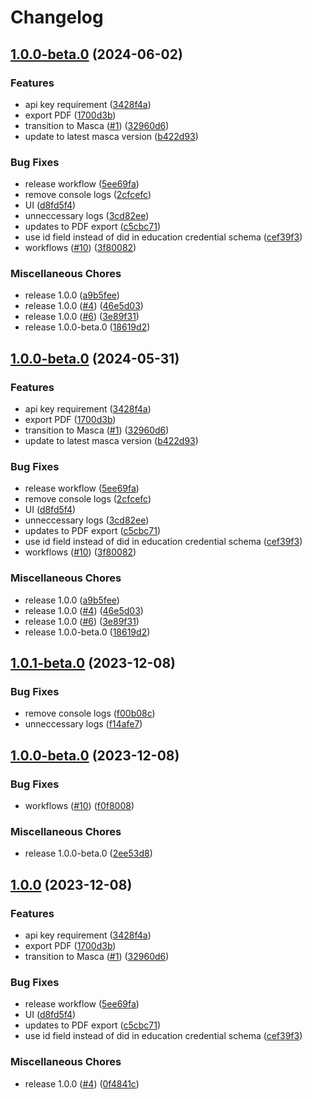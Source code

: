 # Changelog

## [1.0.0-beta.0](https://github.com/blockchain-lab-um/moodle-eductx-plugin/compare/v1.0.0-beta.0...v1.0.0-beta.0) (2024-06-02)


### Features

* api key requirement ([3428f4a](https://github.com/blockchain-lab-um/moodle-eductx-plugin/commit/3428f4a87ecce8130872336c93a5d993e418cbc7))
* export PDF ([1700d3b](https://github.com/blockchain-lab-um/moodle-eductx-plugin/commit/1700d3b2672e8030bc165036d23fc32c2d5f4a94))
* transition to Masca ([#1](https://github.com/blockchain-lab-um/moodle-eductx-plugin/issues/1)) ([32960d6](https://github.com/blockchain-lab-um/moodle-eductx-plugin/commit/32960d6a77f86c4901f5f1e9cdcc26d6b4559cf2))
* update to latest masca version ([b422d93](https://github.com/blockchain-lab-um/moodle-eductx-plugin/commit/b422d93f8fde5e4661875f428c920bc0dd29f507))


### Bug Fixes

* release workflow ([5ee69fa](https://github.com/blockchain-lab-um/moodle-eductx-plugin/commit/5ee69fa43500b2d5dd9fa0223737729e6e5c478e))
* remove console logs ([2cfcefc](https://github.com/blockchain-lab-um/moodle-eductx-plugin/commit/2cfcefc01419c33a3d15b163883656e48fe1c45f))
* UI ([d8fd5f4](https://github.com/blockchain-lab-um/moodle-eductx-plugin/commit/d8fd5f4cf9a895e7a97d9f4d32cd48c3dd6921b8))
* unneccessary logs ([3cd82ee](https://github.com/blockchain-lab-um/moodle-eductx-plugin/commit/3cd82ee72bfa373c5c5d587322f82a2afaca35cb))
* updates to PDF export ([c5cbc71](https://github.com/blockchain-lab-um/moodle-eductx-plugin/commit/c5cbc71a51b8d5652d46d15f5485f9a9c05a2b4a))
* use id field instead of did in education credential schema ([cef39f3](https://github.com/blockchain-lab-um/moodle-eductx-plugin/commit/cef39f3c3f65d07f3bd63d995673102e9441d001))
* workflows ([#10](https://github.com/blockchain-lab-um/moodle-eductx-plugin/issues/10)) ([3f80082](https://github.com/blockchain-lab-um/moodle-eductx-plugin/commit/3f80082b02cccb86e3a006cbffb845ce48576f30))


### Miscellaneous Chores

* release 1.0.0 ([a9b5fee](https://github.com/blockchain-lab-um/moodle-eductx-plugin/commit/a9b5fee7c2a91c99f94cbd712e3cbd25e45f1da5))
* release 1.0.0 ([#4](https://github.com/blockchain-lab-um/moodle-eductx-plugin/issues/4)) ([46e5d03](https://github.com/blockchain-lab-um/moodle-eductx-plugin/commit/46e5d032d88fd7d14711e85accc24561c0c80b05))
* release 1.0.0 ([#6](https://github.com/blockchain-lab-um/moodle-eductx-plugin/issues/6)) ([3e89f31](https://github.com/blockchain-lab-um/moodle-eductx-plugin/commit/3e89f3187c5dcb5cf1a8cae9038db5148ae935bf))
* release 1.0.0-beta.0 ([18619d2](https://github.com/blockchain-lab-um/moodle-eductx-plugin/commit/18619d20edd2444e5a0cb5fa81bcaafdb36aad8e))

## [1.0.0-beta.0](https://github.com/blockchain-lab-um/moodle-eductx-plugin/compare/v0.1.0-beta...v1.0.0-beta.0) (2024-05-31)


### Features

* api key requirement ([3428f4a](https://github.com/blockchain-lab-um/moodle-eductx-plugin/commit/3428f4a87ecce8130872336c93a5d993e418cbc7))
* export PDF ([1700d3b](https://github.com/blockchain-lab-um/moodle-eductx-plugin/commit/1700d3b2672e8030bc165036d23fc32c2d5f4a94))
* transition to Masca ([#1](https://github.com/blockchain-lab-um/moodle-eductx-plugin/issues/1)) ([32960d6](https://github.com/blockchain-lab-um/moodle-eductx-plugin/commit/32960d6a77f86c4901f5f1e9cdcc26d6b4559cf2))
* update to latest masca version ([b422d93](https://github.com/blockchain-lab-um/moodle-eductx-plugin/commit/b422d93f8fde5e4661875f428c920bc0dd29f507))


### Bug Fixes

* release workflow ([5ee69fa](https://github.com/blockchain-lab-um/moodle-eductx-plugin/commit/5ee69fa43500b2d5dd9fa0223737729e6e5c478e))
* remove console logs ([2cfcefc](https://github.com/blockchain-lab-um/moodle-eductx-plugin/commit/2cfcefc01419c33a3d15b163883656e48fe1c45f))
* UI ([d8fd5f4](https://github.com/blockchain-lab-um/moodle-eductx-plugin/commit/d8fd5f4cf9a895e7a97d9f4d32cd48c3dd6921b8))
* unneccessary logs ([3cd82ee](https://github.com/blockchain-lab-um/moodle-eductx-plugin/commit/3cd82ee72bfa373c5c5d587322f82a2afaca35cb))
* updates to PDF export ([c5cbc71](https://github.com/blockchain-lab-um/moodle-eductx-plugin/commit/c5cbc71a51b8d5652d46d15f5485f9a9c05a2b4a))
* use id field instead of did in education credential schema ([cef39f3](https://github.com/blockchain-lab-um/moodle-eductx-plugin/commit/cef39f3c3f65d07f3bd63d995673102e9441d001))
* workflows ([#10](https://github.com/blockchain-lab-um/moodle-eductx-plugin/issues/10)) ([3f80082](https://github.com/blockchain-lab-um/moodle-eductx-plugin/commit/3f80082b02cccb86e3a006cbffb845ce48576f30))


### Miscellaneous Chores

* release 1.0.0 ([a9b5fee](https://github.com/blockchain-lab-um/moodle-eductx-plugin/commit/a9b5fee7c2a91c99f94cbd712e3cbd25e45f1da5))
* release 1.0.0 ([#4](https://github.com/blockchain-lab-um/moodle-eductx-plugin/issues/4)) ([46e5d03](https://github.com/blockchain-lab-um/moodle-eductx-plugin/commit/46e5d032d88fd7d14711e85accc24561c0c80b05))
* release 1.0.0 ([#6](https://github.com/blockchain-lab-um/moodle-eductx-plugin/issues/6)) ([3e89f31](https://github.com/blockchain-lab-um/moodle-eductx-plugin/commit/3e89f3187c5dcb5cf1a8cae9038db5148ae935bf))
* release 1.0.0-beta.0 ([18619d2](https://github.com/blockchain-lab-um/moodle-eductx-plugin/commit/18619d20edd2444e5a0cb5fa81bcaafdb36aad8e))

## [1.0.1-beta.0](https://github.com/blockchain-lab-um/moodle-eductx-plugin/compare/v1.0.0-beta.0...v1.0.1-beta.0) (2023-12-08)


### Bug Fixes

* remove console logs ([f00b08c](https://github.com/blockchain-lab-um/moodle-eductx-plugin/commit/f00b08cfa8c520d102400e4d2aeff55a10c0a434))
* unneccessary logs ([f14afe7](https://github.com/blockchain-lab-um/moodle-eductx-plugin/commit/f14afe7b2cfab3cf5de67a2a050ac307b4639673))

## [1.0.0-beta.0](https://github.com/blockchain-lab-um/moodle-eductx-plugin/compare/v1.0.0...v1.0.0-beta.0) (2023-12-08)


### Bug Fixes

* workflows ([#10](https://github.com/blockchain-lab-um/moodle-eductx-plugin/issues/10)) ([f0f8008](https://github.com/blockchain-lab-um/moodle-eductx-plugin/commit/f0f8008d23360f74120619863c6ce792fdb0c3d5))


### Miscellaneous Chores

* release 1.0.0-beta.0 ([2ee53d8](https://github.com/blockchain-lab-um/moodle-eductx-plugin/commit/2ee53d8d9b0bc1dee56f67bff3ad6b266aa768e1))

## [1.0.0](https://github.com/blockchain-lab-um/moodle-eductx-plugin/compare/v0.1.0-beta...v1.0.0) (2023-12-08)


### Features

* api key requirement ([3428f4a](https://github.com/blockchain-lab-um/moodle-eductx-plugin/commit/3428f4a87ecce8130872336c93a5d993e418cbc7))
* export PDF ([1700d3b](https://github.com/blockchain-lab-um/moodle-eductx-plugin/commit/1700d3b2672e8030bc165036d23fc32c2d5f4a94))
* transition to Masca ([#1](https://github.com/blockchain-lab-um/moodle-eductx-plugin/issues/1)) ([32960d6](https://github.com/blockchain-lab-um/moodle-eductx-plugin/commit/32960d6a77f86c4901f5f1e9cdcc26d6b4559cf2))


### Bug Fixes

* release workflow ([5ee69fa](https://github.com/blockchain-lab-um/moodle-eductx-plugin/commit/5ee69fa43500b2d5dd9fa0223737729e6e5c478e))
* UI ([d8fd5f4](https://github.com/blockchain-lab-um/moodle-eductx-plugin/commit/d8fd5f4cf9a895e7a97d9f4d32cd48c3dd6921b8))
* updates to PDF export ([c5cbc71](https://github.com/blockchain-lab-um/moodle-eductx-plugin/commit/c5cbc71a51b8d5652d46d15f5485f9a9c05a2b4a))
* use id field instead of did in education credential schema ([cef39f3](https://github.com/blockchain-lab-um/moodle-eductx-plugin/commit/cef39f3c3f65d07f3bd63d995673102e9441d001))


### Miscellaneous Chores

* release 1.0.0 ([#4](https://github.com/blockchain-lab-um/moodle-eductx-plugin/issues/4)) ([0f4841c](https://github.com/blockchain-lab-um/moodle-eductx-plugin/commit/0f4841c8bb5395864e36c6e29b5ba8cf88fc795d))
